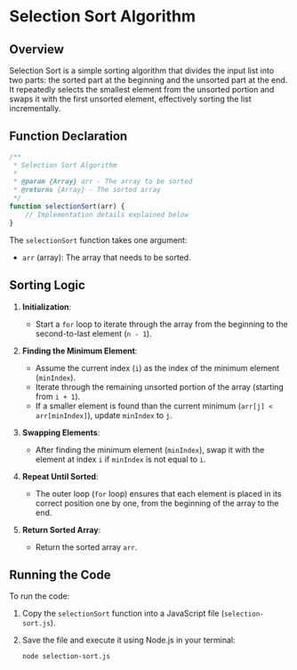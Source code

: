 # Selection Sort Algorithm

## Overview

Selection Sort is a simple sorting algorithm that divides the input list into two parts: the sorted part at the beginning and the unsorted part at the end. It repeatedly selects the smallest element from the unsorted portion and swaps it with the first unsorted element, effectively sorting the list incrementally.

## Function Declaration

```javascript
/**
 * Selection Sort Algorithm
 * 
 * @param {Array} arr - The array to be sorted
 * @returns {Array} - The sorted array
 */
function selectionSort(arr) {
    // Implementation details explained below
}
```

The `selectionSort` function takes one argument:
- `arr` (array): The array that needs to be sorted.

## Sorting Logic

1. **Initialization**:
   - Start a `for` loop to iterate through the array from the beginning to the second-to-last element (`n - 1`).

2. **Finding the Minimum Element**:
   - Assume the current index (`i`) as the index of the minimum element (`minIndex`).
   - Iterate through the remaining unsorted portion of the array (starting from `i + 1`).
   - If a smaller element is found than the current minimum (`arr[j] < arr[minIndex]`), update `minIndex` to `j`.

3. **Swapping Elements**:
   - After finding the minimum element (`minIndex`), swap it with the element at index `i` if `minIndex` is not equal to `i`.

4. **Repeat Until Sorted**:
   - The outer loop (`for` loop) ensures that each element is placed in its correct position one by one, from the beginning of the array to the end.

5. **Return Sorted Array**:
   - Return the sorted array `arr`.


## Running the Code

To run the code:
1. Copy the `selectionSort` function into a JavaScript file (`selection-sort.js`).
2. Save the file and execute it using Node.js in your terminal:

   ```bash
   node selection-sort.js
   ```
